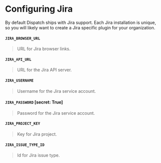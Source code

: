 # Configuring Jira

By default Dispatch ships with Jira support. Each Jira installation is unique, so you will likely want to create a Jira specific plugin for your organization.

#### `JIRA_BROWSER_URL`

> URL for Jira browser links.

#### `JIRA_API_URL`

> URL for the Jira API server.

#### `JIRA_USERNAME`

> Username for the Jira service account.

#### `JIRA_PASSWORD` \[secret: True\]

> Password for the Jira service account.

#### `JIRA_PROJECT_KEY`

> Key for Jira project.

#### `JIRA_ISSUE_TYPE_ID`

> Id for Jira issue type.

